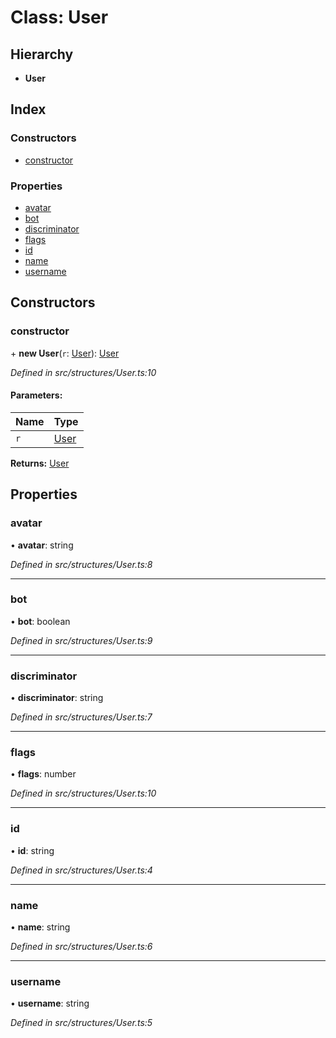 # Class: User

## Hierarchy

* **User**

## Index

### Constructors

* [constructor](_structures_user_.user.md#constructor)

### Properties

* [avatar](_structures_user_.user.md#avatar)
* [bot](_structures_user_.user.md#bot)
* [discriminator](_structures_user_.user.md#discriminator)
* [flags](_structures_user_.user.md#flags)
* [id](_structures_user_.user.md#id)
* [name](_structures_user_.user.md#name)
* [username](_structures_user_.user.md#username)

## Constructors

### constructor

\+ **new User**(`r`: [User](_structures_user_.user.md)): [User](_structures_user_.user.md)

*Defined in src/structures/User.ts:10*

#### Parameters:

Name | Type |
------ | ------ |
`r` | [User](_structures_user_.user.md) |

**Returns:** [User](_structures_user_.user.md)

## Properties

### avatar

•  **avatar**: string

*Defined in src/structures/User.ts:8*

___

### bot

•  **bot**: boolean

*Defined in src/structures/User.ts:9*

___

### discriminator

•  **discriminator**: string

*Defined in src/structures/User.ts:7*

___

### flags

•  **flags**: number

*Defined in src/structures/User.ts:10*

___

### id

•  **id**: string

*Defined in src/structures/User.ts:4*

___

### name

•  **name**: string

*Defined in src/structures/User.ts:6*

___

### username

•  **username**: string

*Defined in src/structures/User.ts:5*
